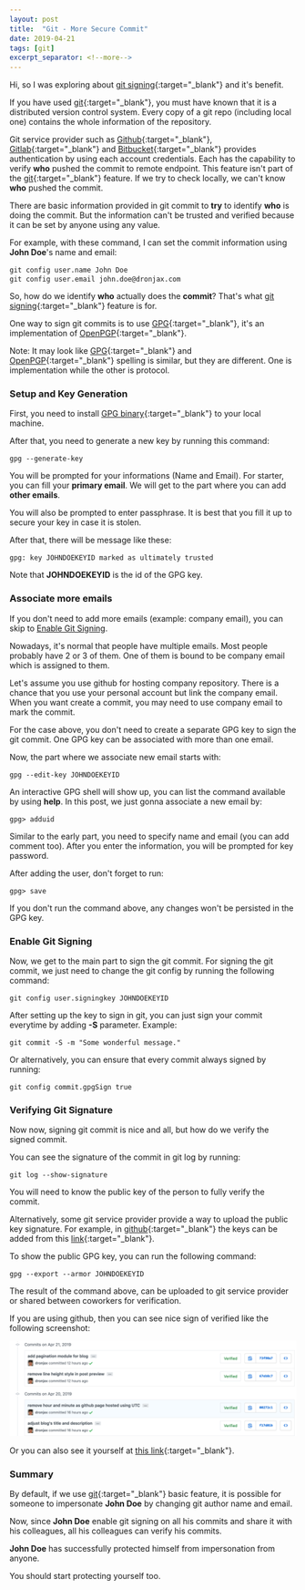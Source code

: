 ```yaml
---
layout: post
title:  "Git - More Secure Commit"
date: 2019-04-21
tags: [git]
excerpt_separator: <!--more-->
---
```

Hi, so I was exploring about [git signing][git-signing]{:target="_blank"} and it's benefit.

If you have used [git][git-scm]{:target="_blank"}, you must have known that it is a distributed version control system. Every copy of a git repo (including local one) contains the whole information of the repository.

Git service provider such as [Github][github-url]{:target="_blank"}, [Gitlab][gitlab-url]{:target="_blank"} and [Bitbucket][bitbucket-url]{:target="_blank"} provides authentication by using each account credentials. Each has the capability to verify **who** pushed the commit to remote endpoint. This feature isn't part of the [git][git-scm]{:target="_blank"} feature. If we try to check locally, we can't know **who** pushed the commit.
<!--more-->

There are basic information provided in git commit to **try** to identify **who** is doing the commit.
But the information can't be trusted and verified because it can be set by anyone using any value.

For example, with these command, I can set the commit information using **John Doe**'s name and email:
```
git config user.name John Doe
git config user.email john.doe@dronjax.com
```

So, how do we identify **who** actually does the **commit**?
That's what [git signing][git-signing]{:target="_blank"} feature is for.

One way to sign git commits is to use [GPG][gpg-url]{:target="_blank"}, it's an implementation of [OpenPGP][openpgp-url]{:target="_blank"}.

Note: It may look like [GPG][gpg-url]{:target="_blank"} and [OpenPGP][openpgp-url]{:target="_blank"} spelling is similar, but they are different. One is implementation while the other is protocol.

### Setup and Key Generation

First, you need to install [GPG binary][gpg-download-url]{:target="_blank"} to your local machine.

After that, you need to generate a new key by running this command:
```
gpg --generate-key
```

You will be prompted for your informations (Name and Email). For starter, you can fill your **primary email**. We will get to the part where you can add **other emails**.

You will also be prompted to enter passphrase. It is best that you fill it up to secure your key in case it is stolen.

After that, there will be message like these:
```
gpg: key JOHNDOEKEYID marked as ultimately trusted
```

Note that **JOHNDOEKEYID** is the id of the GPG key.

### Associate more emails

If you don't need to add more emails (example: company email), you can skip to [Enable Git Signing](#enable-git-signing).

Nowadays, it's normal that people have multiple emails. Most people probably have 2 or 3 of them.
One of them is bound to be company email which is assigned to them.

Let's assume you use github for hosting company repository. There is a chance that you use your personal account but link the company email. When you want create a commit, you may need to use company email to mark the commit.

For the case above, you don't need to create a separate GPG key to sign the git commit.
One GPG key can be associated with more than one email.

Now, the part where we associate new email starts with:
```
gpg --edit-key JOHNDOEKEYID
```

An interactive GPG shell will show up, you can list the command available by using **help**.
In this post, we just gonna associate a new email by:
```
gpg> adduid
```

Similar to the early part, you need to specify name and email (you can add comment too).
After you enter the information, you will be prompted for key password.

After adding the user, don't forget to run:
```
gpg> save
```

If you don't run the command above, any changes won't be persisted in the GPG key.

### Enable Git Signing

Now, we get to the main part to sign the git commit.
For signing the git commit, we just need to change the git config by running the following command:
```
git config user.signingkey JOHNDOEKEYID
```

After setting up the key to sign in git, you can just sign your commit everytime by adding **-S** parameter. Example:
```
git commit -S -m "Some wonderful message."
```

Or alternatively, you can ensure that every commit always signed by running:
```
git config commit.gpgSign true
```

### Verifying Git Signature

Now now, signing git commit is nice and all, but how do we verify the signed commit.

You can see the signature of the commit in git log by running:
```
git log --show-signature
```

You will need to know the public key of the person to fully verify the commit.

Alternatively, some git service provider provide a way to upload the public key signature.
For example, in [github][github-url]{:target="_blank"} the keys can be added from this [link][github-keys-url]{:target="_blank"}.

To show the public GPG key, you can run the following command:
```
gpg --export --armor JOHNDOEKEYID
```

The result of the command above, can be uploaded to git service provider or shared between coworkers for verification.

If you are using github, then you can see nice sign of verified like the following screenshot:

![Github Verification](/assets/images/github-verification.png)

Or you can also see it yourself at [this link][dronjax-gh-pages-commits-url]{:target="_blank"}.

### Summary

By default, if we use [git][git-scm]{:target="_blank"} basic feature, it is possible for someone to impersonate **John Doe** by changing git author name and email.

Now, since **John Doe** enable git signing on all his commits and share it with his colleagues, all his colleagues can verify his commits. 

**John Doe** has successfully protected himself from impersonation from anyone.

You should start protecting yourself too.

[git-scm]: https://git-scm.com
[github-url]: https://github.com
[bitbucket-url]: https://bitbucket.org
[gitlab-url]: https://gitlab.com
[git-signing]: https://git-scm.com/book/en/v2/Git-Tools-Signing-Your-Work
[gpg-url]: https://gnupg.org/
[openpgp-url]: https://www.openpgp.org/
[gpg-download-url]: https://gnupg.org/download/index.html
[github-keys-url]: https://github.com/settings/keys
[dronjax-gh-pages-commits-url]: https://github.com/dronjax/dronjax.github.io/commits/master
